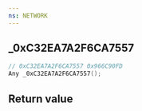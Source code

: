 ```yaml
---
ns: NETWORK
---
```

## _0xC32EA7A2F6CA7557

```c
// 0xC32EA7A2F6CA7557 0x966C90FD
Any _0xC32EA7A2F6CA7557();
```


## Return value
